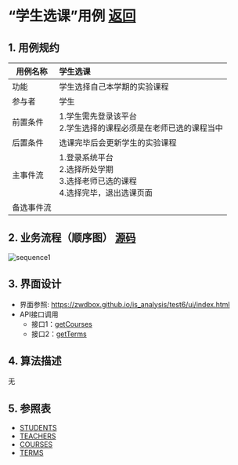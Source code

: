 ﻿<!-- markdownlint-disable MD033-->
<!-- 禁止MD033类型的警告 https://www.npmjs.com/package/markdownlint -->

# “学生选课”用例 [返回](../README.md)
## 1. 用例规约

|用例名称|学生选课|
|-------|:-------------|
|功能|学生选择自己本学期的实验课程|
|参与者|学生|
|前置条件|1.学生需先登录该平台</br>2.学生选择的课程必须是在老师已选的课程当中|
|后置条件|选课完毕后会更新学生的实验课程 |
|主事件流|1.登录系统平台</br>2.选择所处学期</br>3.选择老师已选的课程</br>4.选择完毕，退出选课页面 |
|备选事件流| |

## 2. 业务流程（顺序图） [源码](../src/sequence学生列表.puml)
![sequence1](../sequence学生列表.png) 

## 3. 界面设计
- 界面参照: https://zwdbox.github.io/is_analysis/test6/ui/index.html
- API接口调用
    - 接口1：[getCourses](../接口/getCourses.md) 
    - 接口2：[getTerms](../接口/getTerms.md)

## 4. 算法描述

无 

## 5. 参照表

- [STUDENTS](../数据库设计.md/#STUDENTS)
- [TEACHERS](../数据库设计.md/#TEACHERS)
- [COURSES](../数据库设计.md/#COURSES)
- [TERMS](../数据库设计.md/#TERMS)




